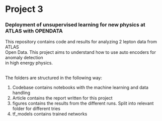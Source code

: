 # Project 3
### Deployment of unsupervised learning for new physics at ATLAS with OPENDATA

This repository contains code and results for analyzing 2 lepton data from ATLAS <br>
Open Data. This project aims to understand how to use auto encoders for anomaly detection <br>
in high energy physics.


<br>
The folders are structured ín the following way: <br>

<ol>
<li>Codebase contains notebooks with the machine learning and data handling</li>
<li>Article contains the report written for this project </li>
<li>figures contains the results from the different runs. Split into relevant folder for different tries </li>
<li>tf_models contains trained networks </li>
</ol>
